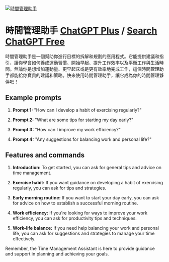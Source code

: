 
[![時間管理助手](https://files.oaiusercontent.com/file-YTaVSmRYEYcWFxCLW900fnpU?se=2123-10-17T05%3A49%3A10Z&sp=r&sv=2021-08-06&sr=b&rscc=max-age%3D31536000%2C%20immutable&rscd=attachment%3B%20filename%3D120e5d92-c856-4a82-a955-1d41eb809a6a.png&sig=UfMcruPr3ZEEat2s54tKKldNeuiNJkxfE38NR1dxw5M%3D)](https://chat.openai.com/g/g-IJtSGbXBN-shi-jian-guan-li-zhu-shou)

# 時間管理助手 [ChatGPT Plus](https://chat.openai.com/g/g-IJtSGbXBN-shi-jian-guan-li-zhu-shou) / [Search ChatGPT Free](https://gptcall.net/index.html#/?search=%E6%99%82%E9%96%93%E7%AE%A1%E7%90%86%E5%8A%A9%E6%89%8B)

時間管理助手是一個幫助你進行目標的拆解和規劃的應用程式。它能提供建議和指引，讓你學會如何養成運動習慣、開始早起、提升工作效率以及平衡工作與生活時間。無論你是想增加運動量、更早起床或是更有效率地完成工作，這個時間管理助手都能給你寶貴的建議和策略。快來使用時間管理助手，讓它成為你的時間管理夥伴吧！

## Example prompts

1. **Prompt 1:** "How can I develop a habit of exercising regularly?"

2. **Prompt 2:** "What are some tips for starting my day early?"

3. **Prompt 3:** "How can I improve my work efficiency?"

4. **Prompt 4:** "Any suggestions for balancing work and personal life?"

## Features and commands

1. **Introduction:** To get started, you can ask for general tips and advice on time management.

2. **Exercise habit:** If you want guidance on developing a habit of exercising regularly, you can ask for tips and strategies.

3. **Early morning routine:** If you want to start your day early, you can ask for advice on how to establish a successful morning routine.

4. **Work efficiency:** If you're looking for ways to improve your work efficiency, you can ask for productivity tips and techniques.

5. **Work-life balance:** If you need help balancing your work and personal life, you can ask for suggestions and strategies to manage your time effectively.

Remember, the Time Management Assistant is here to provide guidance and support in planning and achieving your goals.



